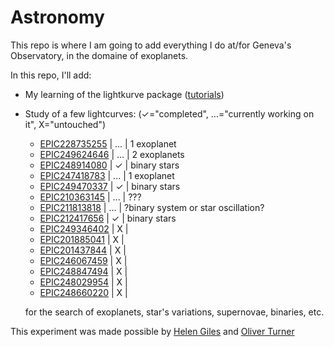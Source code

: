 # Astronomy

This repo is where I am going to add everything I do at/for Geneva's Observatory, in the domaine of exoplanets.

In this repo, I'll add:

 -  My learning of the lightkurve package ([tutorials](http://docs.lightkurve.org/tutorials/index.html))
 -  Study of a few lightcurves: (✓="completed", ...="currently working on it", X="untouched")
 
       - [EPIC228735255](https://github.com/PierricJoulot/Astronomy/tree/master/EPIC228735255) | ... | 1 exoplanet
       - [EPIC249624646](https://github.com/PierricJoulot/Astronomy/tree/master/EPIC249624646) | ... | 2 exoplanets
       - [EPIC248914080](https://github.com/PierricJoulot/Astronomy/tree/master/EPIC248914080) |  ✓  | binary stars
       - [EPIC247418783](https://github.com/PierricJoulot/Astronomy/tree/master/EPIC247418783) | ... | 1 exoplanet
       - [EPIC249470337](https://github.com/PierricJoulot/Astronomy/tree/master/EPIC249470337) |  ✓  | binary stars
       - [EPIC210363145](https://github.com/PierricJoulot/Astronomy/tree/master/EPIC210363145) | ... | ???
       - [EPIC211813818](https://github.com/PierricJoulot/Astronomy/tree/master/EPIC211813818) | ... | ?binary system or star oscillation?
       - [EPIC212417656](https://github.com/PierricJoulot/Astronomy/tree/master/EPIC212417656) |  ✓  | binary stars
       - [EPIC249346402](https://github.com/PierricJoulot/Astronomy/tree/master/EPIC249346402) |  X  |
       - [EPIC201885041](https://github.com/PierricJoulot/Astronomy/tree/master/EPIC201885041) |  X  |
       - [EPIC201437844](https://github.com/PierricJoulot/Astronomy/tree/master/EPIC201437844) |  X  |
       - [EPIC246067459](https://github.com/PierricJoulot/Astronomy/tree/master/EPIC246067459) |  X  |
       - [EPIC248847494](https://github.com/PierricJoulot/Astronomy/tree/master/EPIC248847494) |  X  |
       - [EPIC248029954](https://github.com/PierricJoulot/Astronomy/tree/master/EPIC248029954) |  X  |
       - [EPIC248660220](https://github.com/PierricJoulot/Astronomy/tree/master/EPIC248660220) |  X  |
        
     for the search of exoplanets, star's variations, supernovae, binaries, etc.
 
 This experiment was made possible by [Helen Giles](https://www.helengiles.com/) and [Oliver Turner](http://nccr-planets.ch/team/turner-oliver-dr/)
